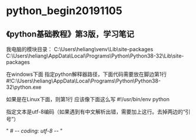 # python_begin20191105

## 《python基础教程》第3版，学习笔记

我电脑的模块目录：
C:\Users\heliang\venv\Lib\site-packages
C:\Users\heliang\AppData\Local\Programs\Python\Python38-32\Lib\site-packages



在windows下面 指定python解释器路径，下面代码需要放在脚边第1行
#!C:\Users\heliang\AppData\Local\Programs\Python\Python38-32\python.exe

如果是在Linux下面，则第1行 应该像下面这么写
#!/usr/bin/env python

指定文本是utf-8编码（如果遇到有中文解析出错，需要加上这行。去掉两边的“引号”）

"   # -*- coding: utf-8 -*-         "
